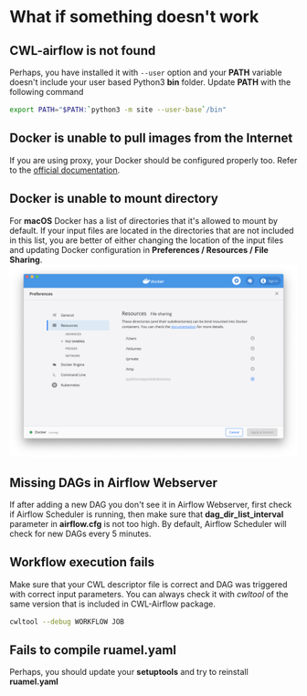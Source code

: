 # What if something doesn't work


## CWL-airflow is not found
   
   Perhaps, you have installed it with `--user` option and your **PATH**
   variable doesn't include your user based Python3 **bin** folder.
   Update **PATH** with the following command
   ```sh
   export PATH="$PATH:`python3 -m site --user-base`/bin"
   ```  

## Docker is unable to pull images from the Internet

  If you are using proxy, your Docker should be configured properly too.
  Refer to the [official documentation](https://docs.docker.com/config/daemon/systemd/#httphttps-proxy).

## Docker is unable to mount directory

  For **macOS** Docker has a list of directories that it's allowed to mount by default. If your input files are located in the directories that are not included in this list, you are better of either changing the location of the input files and updating Docker configuration in **Preferences / Resources / File Sharing**.
![](../images/docker.png)

## Missing DAGs in Airflow Webserver
  
  If after adding a new DAG you don't see it in Airflow Webserver, first check if Airflow Scheduler is running, then make sure that **dag_dir_list_interval** parameter in **airflow.cfg** is not too high. By default, Airflow Scheduler will check for new DAGs every 5 minutes.
  
## Workflow execution fails

  Make sure that your CWL descriptor file is correct and DAG was triggered with correct input parameters. You can always check it with *cwltool* of the same version that is included in CWL-Airflow package.
  
  ```sh
  cwltool --debug WORKFLOW JOB
  ```

## Fails to compile ruamel.yaml
   
  Perhaps, you should update your **setuptools** and try to reinstall **ruamel.yaml**